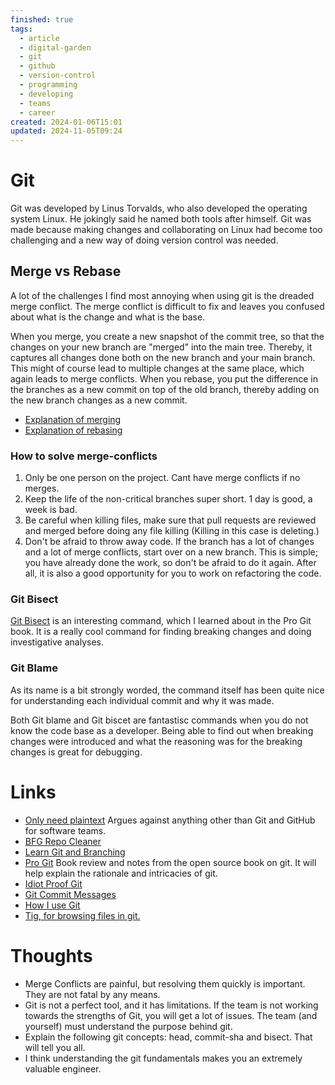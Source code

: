 ```yaml
---
finished: true
tags:
  - article
  - digital-garden
  - git
  - github
  - version-control
  - programming
  - developing
  - teams
  - career
created: 2024-01-06T15:01
updated: 2024-11-05T09:24
---
```

# Git
Git was developed by Linus Torvalds, who also developed the operating system Linux.  He jokingly said he named both tools after himself. Git was made because making changes and collaborating on Linux had become too challenging and a new way of doing version control was needed.  

## Merge vs Rebase
A lot of the challenges I find most annoying when using git is the dreaded merge conflict. The merge conflict is difficult to fix and leaves you confused about what is the change and what is the base. 

When you merge, you create a new snapshot of the commit tree, so that the changes on your new branch are "merged" into the main tree. Thereby, it captures all changes done both on the new branch and your main branch.  This might of course lead to multiple changes at the same place, which again leads to merge conflicts. 
When you rebase, you put the difference in the branches as a new commit on top of the old branch, thereby adding on the new branch changes as a new commit. 
- [Explanation of merging](https://git-scm.com/book/en/v2/Git-Branching-Basic-Branching-and-Merging#_basic_merging)
- [Explanation of rebasing](https://git-scm.com/book/en/v2/Git-Branching-Rebasing)

### How to solve merge-conflicts
1. Only be one person on the project. Cant have merge conflicts if no merges. 
2. Keep the life of the non-critical branches super short. 1 day is good, a week is bad. 
3. Be careful when killing files, make sure that pull requests are reviewed and merged before doing any file killing (Killing in this case is deleting.)
4. Don't be afraid to throw away code. If the branch has a lot of changes and a lot of merge conflicts, start over on a new branch. This is simple; you have already done the work, so don't be afraid to do it again. After all, it is also a good opportunity for you to work on refactoring the code. 

### Git Bisect
[Git Bisect](https://www.git-scm.com/docs/git-bisect) is an interesting command, which I learned about in the Pro Git book. It is a really cool command for finding breaking changes and doing investigative analyses. 


### Git Blame
As its name is a bit strongly worded, the command itself has been quite nice for understanding each individual commit and why it was made. 


Both Git blame and Git biscet are fantastisc commands when you do not know the code base as a developer. Being able to find out when breaking changes were introduced and what the reasoning was for the breaking changes is great for debugging. 
# Links
- [Only need plaintext](https://www.youtube.com/watch?v=WgV6M1LyfNY&ab_channel=NoBoilerplate) Argues against anything other than Git and GitHub for software teams. 
- [BFG Repo Cleaner](https://rtyley.github.io/bfg-repo-cleaner/)
- [Learn Git and Branching](https://learngitbranching.js.org/)
- [Pro Git](../Books/Book%20Reviews/Programming/Pro%20Git.md) Book review and notes from the open source book on git.  It will help explain the rationale and intricacies of git. 
- [Idiot Proof Git](https://softwaredoug.com/blog/2022/11/09/idiot-proof-git-aliases)
- [Git Commit Messages](https://tbaggery.com/2008/04/19/a-note-about-git-commit-messages.html)
- [How I use Git](https://registerspill.thorstenball.com/p/how-i-use-git)
- [Tig, for browsing files in  git.](https://jonas.github.io/tig/)


# Thoughts 
- Merge Conflicts are painful, but resolving them quickly is important. They are not fatal by any means. 
- Git is not a perfect tool, and it has limitations. If the team is not working towards the strengths of Git, you will get a lot of issues. The team (and yourself) must understand the purpose behind git.
- Explain the following git concepts: head, commit-sha and bisect.  That will tell you all. 
- I think understanding the git fundamentals makes you an extremely valuable engineer.

